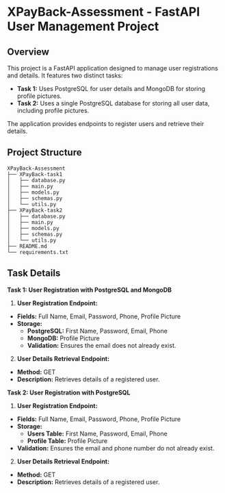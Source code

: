 # XPayBack-Assessment - FastAPI User Management Project

## Overview

This project is a FastAPI application designed to manage user registrations and details. It features two distinct tasks:

- **Task 1:** Uses PostgreSQL for user details and MongoDB for storing profile pictures.
- **Task 2:** Uses a single PostgreSQL database for storing all user data, including profile pictures.

The application provides endpoints to register users and retrieve their details.

## Project Structure

```plaintext
XPayBack-Assessment
├── XPayBack-task1
│   ├── database.py
│   ├── main.py
│   ├── models.py
│   ├── schemas.py
│   └── utils.py
├── XPayBack-task2
│   ├── database.py
│   ├── main.py
│   ├── models.py
│   ├── schemas.py
│   └── utils.py
├── README.md
└── requirements.txt
```
  

## Task Details

**Task 1: User Registration with PostgreSQL and MongoDB**
1. **User Registration Endpoint:**

- **Fields:** Full Name, Email, Password, Phone, Profile Picture
- **Storage:**
  - **PostgreSQL:** First Name, Password, Email, Phone
  - **MongoDB:** Profile Picture
  - **Validation:** Ensures the email does not already exist.

2. **User Details Retrieval Endpoint:**
  - **Method:** GET
  - **Description:** Retrieves details of a registered user.

**Task 2: User Registration with PostgreSQL**
1. **User Registration Endpoint:**
  - **Fields:** Full Name, Email, Password, Phone, Profile Picture
  - **Storage:**
    - **Users Table:** First Name, Password, Email, Phone
    - **Profile Table:** Profile Picture
  - **Validation:** Ensures the email and phone number do not already exist.   

2. **User Details Retrieval Endpoint:**
  - **Method:** GET
  - **Description:** Retrieves details of a registered user.
